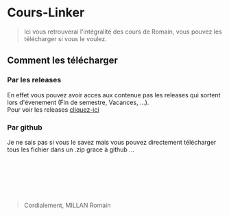# Cours-Linker
> Ici vous retrouverai l'intégralité des cours de Romain, vous pouvez les télécharger si vous le voulez.

## Comment les télécharger
### Par les releases
En effet vous pouvez avoir acces aux contenue pas les releases qui sortent lors d'évenement (Fin de semestre, Vacances, ...).<br/>
Pour voir les releases [cliquez-ici](https://github.com/Wabez3ter/Cours-Linker/releases)

### Par github
Je ne sais pas si vous le savez mais vous pouvez directement télécharger tous les fichier dans un .zip grace à github ...

<br/><br/><br/><br/><br/>
> Cordialement, MILLAN Romain
